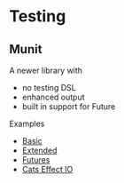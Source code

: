 # Testing


## Munit

A newer library with
- no testing DSL
- enhanced output
- built in support for Future

Examples

- [Basic](/src/test/scala/syncs/testing/munit/MunitBasicExampleSpec.scala)
- [Extended](/src/test/scala/syncs/testing/munit/MunitExtendedExampleSpec.scala)
- [Futures](/src/test/scala/syncs/testing/munit/MunitFuturesExampleSpec.scala)
- [Cats Effect IO](/src/test/scala/syncs/testing/munit/MunitCatsEffectExampleSpec.scala)
